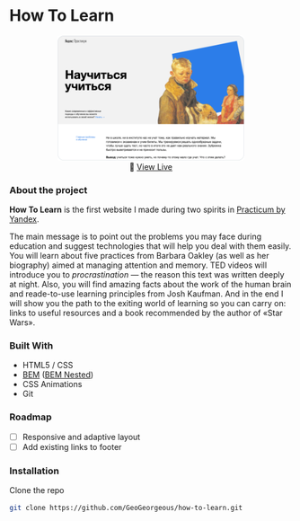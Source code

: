 # How To Learn

<p align="center" width="100%">
    <a href="https://geogeorgeous.github.io/how-to-learn/"><img width="66%" src="./README_COVER.png"></a><br>
       🚀 <a href="https://geogeorgeous.github.io/how-to-learn/">View Live</a>
</p>


### About the project
**How To Learn** is the first website I made during two spirits in [Practicum by Yandex](https://praktikum.yandex.ru/).

The main message is to point out the problems you may face during education and suggest technologies that will help you deal with them easily. You will learn about five practices from Barbara Oakley (as well as her biography) aimed at managing attention and memory.
TED videos will introduce you to *procrastination* — the reason this text was written deeply at night. Also, you will find amazing facts about the work of the human brain and reade-to-use learning principles from Josh Kaufman. And in the end I will show you the path to the exiting world of learning so you can carry on: links to useful resources and a book recommended by the author of «Star Wars».

### Built With

  - HTML5 / CSS
  - [BEM](https://en.bem.info/) ([BEM Nested](https://en.bem.info/methodology/filestructure/#nested))
  - CSS Animations
  - Git

### Roadmap
- [ ] Responsive and adaptive layout
- [ ] Add existing links to footer

### Installation

Clone the repo
   ```sh
   git clone https://github.com/GeoGeorgeous/how-to-learn.git
   ```
